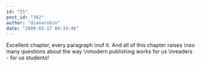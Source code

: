 ```yaml
---
id: "55"
post_id: "392"
author: "dianarobin"
date: "2009-03-17 04:33:46"
---
```

Excellent chapter, every paragraph \nof it. And all of this chapter raises\nso many questions about the way\nmodern publishing works for us\nreaders - for us students!
